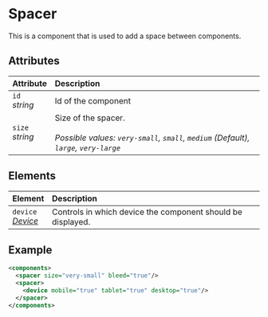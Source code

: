 # Spacer

This is a component that is used to add a space between components.

## Attributes

| Attribute             | Description                                                                                                        |
| :-------------------- | :----------------------------------------------------------------------------------------------------------------- |
| `id` <br/> _string_   | Id of the component                                                                                                |
| `size` <br/> _string_ | Size of the spacer. </br> </br>_Possible values: `very-small`, `small`, `medium` (Default), `large`, `very-large`_ |

## Elements

| Element                                                 | Description                                                 |
| :------------------------------------------------------ | :---------------------------------------------------------- |
| `device` <br/>_[Device](../format/DeviceDescriptor.md)_ | Controls in which device the component should be displayed. |

## Example

```xml
<components>
  <spacer size="very-small" bleed="true"/>
  <spacer>
    <device mobile="true" tablet="true" desktop="true"/>
  </spacer>
</components>
```